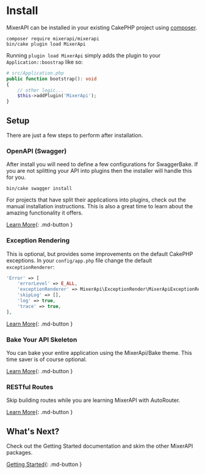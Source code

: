 # Install

<!-- The easiest way to install MixerAPI is through the app skeleton.
You may also install via composer into your existing CakePHP project or install the individual plugins as-needed. The
documentation includes steps for installing plugins separately. For either method you will need
[composer](https://getcomposer.org/doc/00-intro.md#installation-linux-unix-macos), which is dependency manager for PHP.

## App Skeleton

Installing from the application skeleton is great if you are starting your API from scratch. It will install the
latest version of CakePHP and MixerAPI. The App Skeleton also comes with an optional
[docker-compose](https://docs.docker.com/compose/) setup.

```console
composer create-project -s dev --prefer-dist mixerapi/app
```

## Composer

If you have an existing application or feel comfortable doing things yourself then you can install with composer.
-->

MixerAPI can be installed in your existing CakePHP project using
[composer](https://getcomposer.org/doc/00-intro.md#installation-linux-unix-macos).

```console
composer require mixerapi/mixerapi
bin/cake plugin load MixerApi
```

Running `plugin load MixerApi` simply adds the plugin to your `Application::boostrap` like so:

```php
# src/Application.php
public function bootstrap(): void
{
    // other logic...
    $this->addPlugin('MixerApi');
}
```

## Setup

There are just a few steps to perform after installation.

### OpenAPI (Swagger)

After install you will need to define a few configurations for SwaggerBake. If you are not splitting your API into
plugins then the installer will handle this for you.

```console
bin/cake swagger install
```

For projects that have split their applications into plugins, check out the manual installation instructions. This is
also a great time to learn about the amazing functionality it offers.

[Learn More](/cakephp-swagger-bake){: .md-button }

### Exception Rendering

This is optional, but provides some improvements on the default CakePHP exceptions. In your `config/app.php` file
change the default `exceptionRenderer`:

```php
'Error' => [
    'errorLevel' => E_ALL,
    'exceptionRenderer' => MixerApi\ExceptionRender\MixerApiExceptionRenderer::class,
    'skipLog' => [],
    'log' => true,
    'trace' => true,
],
```

[Learn More](/plugins/exception-render){: .md-button }

### Bake Your API Skeleton

You can bake your entire application using the MixerApi/Bake theme. This time saver is of course optional.

[Learn More](/plugins/bake){: .md-button }

### RESTful Routes

Skip building routes while you are learning MixerAPI with AutoRouter.

[Learn More](/plugins/rest){: .md-button }

## What's Next?

Check out the Getting Started documentation and skim the other MixerAPI packages.

[Getting Started](/workflow){: .md-button }
